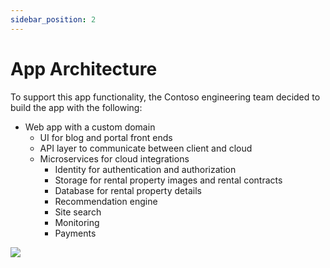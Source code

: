 ```yaml
---
sidebar_position: 2
---
```


# App Architecture

To support this app functionality, the Contoso engineering team decided to build the app with the following: 

* Web app with a custom domain
    * UI for blog and portal front ends
    * API layer to communicate between client and cloud
    * Microservices for cloud integrations
        * Identity for authentication and authorization
        * Storage for rental property images and rental contracts
        * Database for rental property details
        * Recommendation engine
        * Site search
        * Monitoring
        * Payments

![](../../../docs/media/block-architecture.png)
